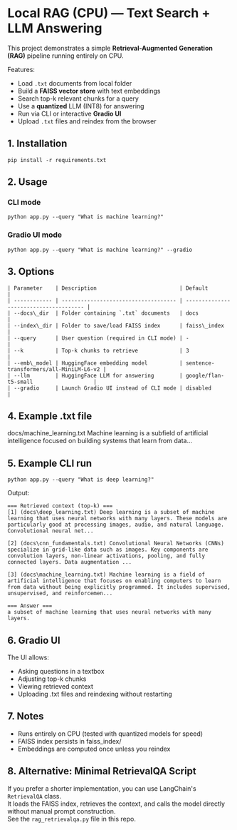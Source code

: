 # Local RAG (CPU) — Text Search + LLM Answering

This project demonstrates a simple **Retrieval-Augmented Generation (RAG)** pipeline running entirely on CPU.

Features:
- Load `.txt` documents from local folder
- Build a **FAISS vector store** with text embeddings
- Search top-k relevant chunks for a query
- Use a **quantized** LLM (INT8) for answering
- Run via CLI or interactive **Gradio UI**
- Upload `.txt` files and reindex from the browser

## 1. Installation
```
pip install -r requirements.txt
```
## 2. Usage
### CLI mode
```
python app.py --query "What is machine learning?"
```

### Gradio UI mode
```
python app.py --query "What is machine learning?" --gradio
```
## 3. Options
```
| Parameter    | Description                          | Default                                |
| ------------ | ------------------------------------ | -------------------------------------- |
| --docs\_dir  | Folder containing `.txt` documents   | docs                                   |
| --index\_dir | Folder to save/load FAISS index      | faiss\_index                           |
| --query      | User question (required in CLI mode) | -                                      |
| --k          | Top-k chunks to retrieve             | 3                                      |
| --emb\_model | HuggingFace embedding model          | sentence-transformers/all-MiniLM-L6-v2 |
| --llm        | HuggingFace LLM for answering        | google/flan-t5-small                   |
| --gradio     | Launch Gradio UI instead of CLI mode | disabled                               |
```
## 4. Example .txt file
docs/machine_learning.txt
Machine learning is a subfield of artificial intelligence focused on building systems that learn from data...

## 5. Example CLI run
```
python app.py --query "What is deep learning?"
```
Output:
```
=== Retrieved context (top-k) ===
[1] (docs\deep_learning.txt) Deep learning is a subset of machine learning that uses neural networks with many layers. These models are particularly good at processing images, audio, and natural language. Convolutional neural net...

[2] (docs\cnn_fundamentals.txt) Convolutional Neural Networks (CNNs) specialize in grid-like data such as images. Key components are convolution layers, non-linear activations, pooling, and fully connected layers. Data augmentation ...

[3] (docs\machine_learning.txt) Machine learning is a field of artificial intelligence that focuses on enabling computers to learn from data without being explicitly programmed. It includes supervised, unsupervised, and reinforcemen...

=== Answer ===
a subset of machine learning that uses neural networks with many layers.
```
## 6. Gradio UI

The UI allows:
- Asking questions in a textbox
- Adjusting top-k chunks
- Viewing retrieved context
- Uploading .txt files and reindexing without restarting

## 7. Notes
- Runs entirely on CPU (tested with quantized models for speed)
- FAISS index persists in faiss_index/
- Embeddings are computed once unless you reindex

## 8. Alternative: Minimal RetrievalQA Script
If you prefer a shorter implementation, you can use LangChain's `RetrievalQA` class.  
It loads the FAISS index, retrieves the context, and calls the model directly without manual prompt construction.  
See the `rag_retrievalqa.py` file in this repo.

